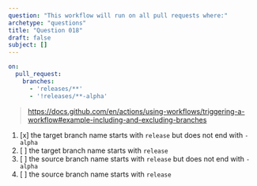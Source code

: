 ```yaml
---
question: "This workflow will run on all pull requests where:"
archetype: "questions"
title: "Question 018"
draft: false
subject: []
---
```


```yaml
on:
  pull_request:
    branches:
      - 'releases/**'
      - '!releases/**-alpha'
```
> https://docs.github.com/en/actions/using-workflows/triggering-a-workflow#example-including-and-excluding-branches
1. [x] the target branch name starts with `release` but does not end with `-alpha`
1. [ ] the target branch name starts with `release`
1. [ ] the source branch name starts with `release` but does not end with `-alpha`
1. [ ] the source branch name starts with `release`
